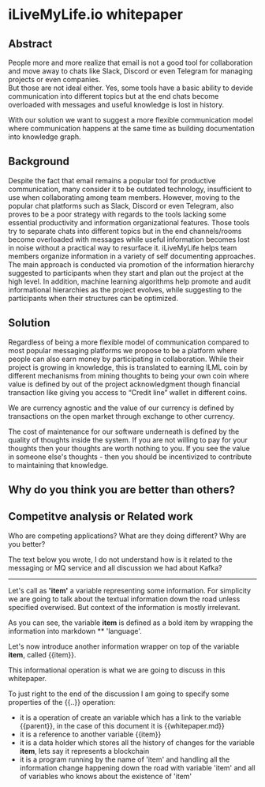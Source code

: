 # iLiveMyLife.io whitepaper

## Abstract

People more and more realize that email is not a good tool for collaboration and move away to chats like Slack, Discord or even Telegram for managing projects or even companies.  
But those are not ideal either. Yes, some tools have a basic ability to devide communication into different topics but at the end chats become overloaded with messages and useful knowledge is lost in history.

With our solution we want to suggest a more flexible communication model where communication happens at the same time as building documentation into knowledge graph.

## Background

Despite the fact that email remains a popular tool for productive communication, many consider it to be outdated technology, insufficient to use when collaborating among team members. However, moving to the popular chat platforms such as Slack, Discord or even Telegram, also proves to be a poor strategy with regards to the tools lacking some essential productivity and information organizational features. Those tools try to separate chats into different topics but in the end channels/rooms become overloaded with messages while useful information becomes lost in noise without a practical way to resurface it. 
iLiveMyLife helps team members organize information in a variety of self documenting approaches. The main approach is conducted via promotion of the information hierarchy suggested to participants when they start and plan out the project at the high level. In addition, machine learning algorithms help promote and audit informational hierarchies as the project evolves, while suggesting to the participants when their structures can be optimized.

## Solution
Regardless of being a more flexible model of communication compared to most popular messaging platforms we propose to be a platform where people can also earn money by participating in collaboration. While their project is growing in knowledge, this is translated to earning ILML coin by different mechanisms from mining thoughts to being your own coin where value is defined by out of the project acknowledgment though financial transaction like giving you access to “Credit line” wallet in different coins.

We are currency agnostic and the value of our currency is defined by transactions on the open market through exchange to other currency. 

The cost of maintenance for our software underneath is defined by the quality of thoughts inside the system. If you are not willing to pay for your thoughts then your thoughts are worth nothing to you. If you see the value in someone else's thoughts - then you should be incentivized to contribute to maintaining that knowledge. 


## Why do you think you are better than others?


## Competitve analysis or Related work

Who are competing applications? What are they doing different? Why are you better?



The text below you wrote, I do not understand how is it related to the messaging or MQ service and all discussion we had about Kafka?

---------------

Let's call as **'item'** a variable representing some information. For simplicity we are going to talk about the textual information down the road unless specified overwised. But context of the information is mostly irrelevant. 

As you can see, the variable **item** is defined as a bold item by wrapping the information into markdown ** 'language'.

Let's now introduce another information wrapper on top of the variable **item**, called {{item}}.

This informational operation is what we are going to discuss in this whitepaper. 

To just right to the end of the discussion I am going to specify some properties of the {{..}} operation:

* it is a operation of create an variable which has a link to the variable {{parent}}, in the case of this document it is {{whitepaper.md}}
* it is a reference to another variable {{item}}
* it is a data holder which stores all the history of changes for the variable **item**, lets say it represents a blockchain
* it is a program running by the name of 'item' and handling all the information change happening down the road with variable 'item' and all of variables who knows about the existence of 'item'
